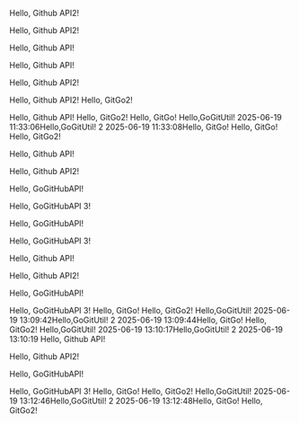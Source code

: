 Hello, Github API2!

Hello, Github API2!

Hello, Github API!

Hello, Github API!

Hello, Github API2!

Hello, Github API2!
Hello, GitGo2!

Hello, Github API!
Hello, GitGo2!
Hello, GitGo!
Hello,GoGitUtil! 2025-06-19 11:33:06Hello,GoGitUtil! 2 2025-06-19 11:33:08Hello, GitGo!
Hello, GitGo!
Hello, GitGo2!

Hello, Github API!

Hello, Github API2!

 Hello, GoGitHubAPI!

 Hello, GoGitHubAPI 3!

 Hello, GoGitHubAPI!

 Hello, GoGitHubAPI 3!

Hello, Github API!

Hello, Github API2!

 Hello, GoGitHubAPI!

 Hello, GoGitHubAPI 3!
Hello, GitGo!
Hello, GitGo2!
Hello,GoGitUtil! 2025-06-19 13:09:42Hello,GoGitUtil! 2 2025-06-19 13:09:44Hello, GitGo!
Hello, GitGo2!
Hello,GoGitUtil! 2025-06-19 13:10:17Hello,GoGitUtil! 2 2025-06-19 13:10:19
Hello, Github API!

Hello, Github API2!

 Hello, GoGitHubAPI!

 Hello, GoGitHubAPI 3!
Hello, GitGo!
Hello, GitGo2!
Hello,GoGitUtil! 2025-06-19 13:12:46Hello,GoGitUtil! 2 2025-06-19 13:12:48Hello, GitGo!
Hello, GitGo2!
